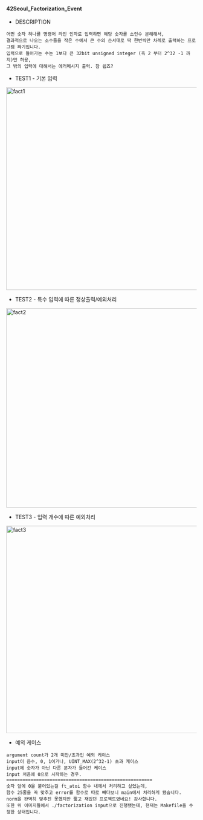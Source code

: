 #### 42Seoul_Factorization_Event

* DESCRIPTION
```
어떤 숫자 하나를 명령어 라인 인자로 입력하면 해당 숫자를 소인수 분해해서,
결과적으로 나오는 소수들을 작은 수에서 큰 수의 순서대로 딱 한번씩만 차례로 출력하는 프로그램 짜기입니다.
입력으로 들어가는 수는 1보다 큰 32bit unsigned integer (즉 2 부터 2^32 -1 까지)만 허용,
그 밖의 입력에 대해서는 에러메시지 출력. 참 쉽죠?
```

* TEST1 - 기본 입력
<img width="535" alt="fact1" src="https://user-images.githubusercontent.com/20695892/78258695-8f3c5100-7536-11ea-83d2-b0e52c8f4320.PNG">

* TEST2 - 특수 입력에 따른 정상출력/예외처리
<img width="526" alt="fact2" src="https://user-images.githubusercontent.com/20695892/78258707-95323200-7536-11ea-9511-9da6a651c3e6.PNG">

* TEST3 - 입력 개수에 따른 예외처리
<img width="547" alt="fact3" src="https://user-images.githubusercontent.com/20695892/78258709-96635f00-7536-11ea-958e-9f4063daf03b.PNG">

* 예외 케이스
```
argument count가 2개 미만/초과인 예외 케이스
input이 음수, 0, 1이거나, UINT_MAX(2^32-1) 초과 케이스
input에 숫자가 아닌 다른 문자가 들어간 케이스
input 처음에 0으로 시작하는 경우.
======================================================
숫자 앞에 0을 붙어있는걸 ft_atoi 함수 내에서 처리하고 싶었는데,
함수 25줄을 꼭 맞추고 error를 함수로 따로 빼다보니 main에서 처리하게 됐습니다.
norm을 완벽히 맞추진 못했지만 짧고 재밌던 프로젝트였네요! 감사합니다.
또한 위 이미지들에서 ./factorization input으로 진행됐는데, 현재는 Makefile을 수정한 상태입니다.
```
